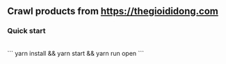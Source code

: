 ## Crawl products from https://thegioididong.com

### Quick start
<br>
```
yarn install && yarn start && yarn run open
```

